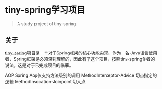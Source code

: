 tiny-spring学习项目
======


>A study project of tiny-spring

## 关于

[tiny-spring](https://github.com/code4craft/tiny-spring)项目是一个对于Spring框架的核心功能实现，作为一名
Java语言使用者，Spring框架是必须深刻理解的，因此有了这个项目。按照tiny-spring作者的说法，这是对于已完成项目的临摹。


AOP
Spring Aop仅支持方法级别的调用
MethodInterceptor-Advice 切点指定的逻辑
MethodInvocation-Joinpoint 切入点






